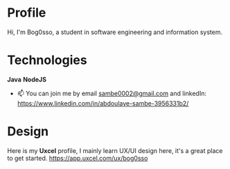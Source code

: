 # Profile
Hi, I'm Bog0sso, a student in software engineering and information system.
# Technologies
__Java__
__NodeJS__

- 📫 You can join me by email sambe0002@gmail.com and linkedIn: https://www.linkedin.com/in/abdoulaye-sambe-3956331b2/

# Design
Here is my __Uxcel__ profile, I mainly learn UX/UI design here, it's a great place to get started. https://app.uxcel.com/ux/bog0sso

